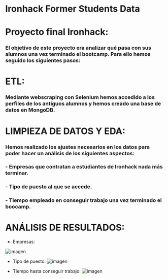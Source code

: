 # Ironhack Former Students Data
# Proyecto final Ironhack:

### El objetivo de este proyecto era analizar qué pasa con sus alumnos una vez terminado el bootcamp. Para ello hemos seguido los siguientes pasos:

# ETL:

### Mediante webscraping con Selenium hemos accedido a los perfiles de los antiguos alumnos y hemos creado una base de datos en MongoDB.

# LIMPIEZA DE DATOS  Y EDA:

### Hemos realizado los ajustes necesarios en los datos para poder hacer un análisis de los siguientes aspectos:
### - Empresas que contratan a estudiantes de Ironhack nada más terminar.
### - Tipo de puesto al que se accede.
### - Tiempo empleado en conseguir trabajo una vez terminado el boocamp.

# ANÁLISIS DE RESULTADOS:


* Empresas:

![imagen](https://github.com/Jaimercmail/Ironhack_Former_Students_Data/blob/main/Multimedia/Empresas_despues_ironhack.png)

* Tipo de puesto:
![imagen](https://github.com/Jaimercmail/Ironhack_Former_Students_Data/blob/main/Multimedia/Puesto_trabajo.png)

* Tiempo hasta conseguir trabajo:
![imagen](https://github.com/Jaimercmail/Ironhack_Former_Students_Data/blob/main/Multimedia/Tiempo_empleado_1%C2%BA_trabajo.png)
